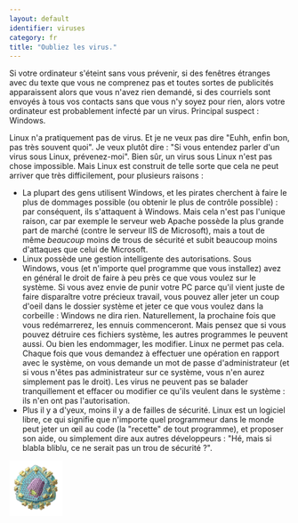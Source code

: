 ```yaml
---
layout: default
identifier: viruses
category: fr
title: "Oubliez les virus."
---
```


Si votre ordinateur s'éteint sans vous prévenir, si des fenêtres 
étranges avec du texte que vous ne comprenez pas et toutes sortes de 
publicités apparaissent alors que vous n'avez rien demandé, si des 
courriels sont envoyés à tous vos contacts sans que vous n'y soyez pour 
rien, alors votre ordinateur est probablement infecté par un virus. 
Principal suspect : Windows.

Linux n'a pratiquement pas de virus. Et je ne veux pas dire "Euhh, 
enfin bon, pas très souvent quoi". Je veux plutôt dire : "Si vous 
entendez parler d'un virus sous Linux, prévenez-moi". Bien sûr, un virus 
sous Linux n'est pas chose impossible. Mais Linux est construit de telle 
sorte que cela ne peut arriver que très difficilement, pour plusieurs 
raisons :

<ul>

<li>La plupart des gens utilisent Windows, et les pirates cherchent à 
faire le plus de dommages possible (ou obtenir le plus de contrôle 
possible) : par conséquent, ils s'attaquent à Windows. Mais cela n'est 
pas l'unique raison, car par exemple le serveur web Apache possède la 
plus grande part de marché (contre le serveur IIS de Microsoft), mais a 
tout de même <i>beaucoup</i> moins de trous de sécurité et subit 
beaucoup moins d'attaques que celui de Microsoft.</li>

<li>Linux possède une gestion intelligente des autorisations. Sous 
Windows, vous (et n'importe quel programme que vous installez) avez en 
général le droit de faire à peu près ce que vous voulez sur le système. 
Si vous avez envie de punir votre PC parce qu'il vient juste de faire 
disparaître votre précieux travail, vous pouvez aller jeter un coup 
d'oeil dans le dossier système et jeter ce que vous voulez dans la 
corbeille : Windows ne dira rien. Naturellement, la prochaine fois que 
vous redémarrerez, les ennuis commenceront. Mais pensez que si vous 
pouvez détruire ces fichiers système, les autres programmes le peuvent 
aussi. Ou bien les endommager, les modifier. Linux ne permet pas cela. 
Chaque fois que vous demandez à effectuer une opération en rapport avec 
le système, on vous demande un mot de passe d'administrateur (et si vous 
n'êtes pas administrateur sur ce système, vous n'en aurez simplement pas 
le droit). Les virus ne peuvent pas se balader tranquillement et effacer 
ou modifier ce qu'ils veulent dans le système : ils n'en ont pas 
l'autorisation.</li>

<li>Plus il y a d'yeux, moins il y a de failles de sécurité. Linux est 
un logiciel libre, ce qui signifie que n'importe quel programmeur dans 
le monde peut jeter un œil au code (la "recette" de tout programme), et 
proposer son aide, ou simplement dire aux autres développeurs : "Hé, 
mais si blabla bliblu, ce ne serait pas un trou de sécurité ?".</li>

</ul>

<img src="/img/viruses_thumb.png" />




